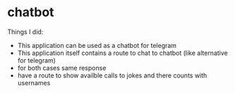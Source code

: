 # chatbot

Things I did:
- This application can be used as a chatbot for telegram
- This application itself contains a route to chat to chatbot (like alternative for telegram)
- for both cases same response
- have a route to show availble calls to jokes and there counts with usernames